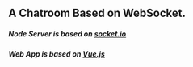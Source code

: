 ## A Chatroom Based on WebSocket.
##### Node Server is based on [socket.io](https://github.com/socketio/socket.io/)
##### Web App is based on [Vue.js](https://github.com/vuejs/vue)
